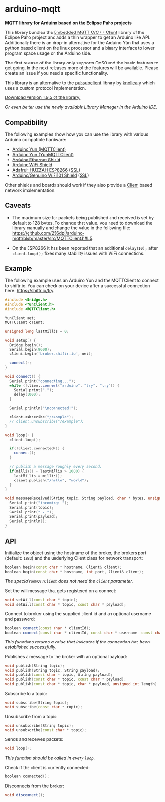 # arduino-mqtt

**MQTT library for Arduino based on the Eclipse Paho projects**

This library bundles the [Embedded MQTT C/C++ Client](https://eclipse.org/paho/clients/c/embedded/) library of the Eclipse Paho project and adds a thin wrapper to get an Arduino like API. Additionally there is an drop-in alternative for the Arduino Yùn that uses a python based client on the linux processor and a binary interface to lower program space usage on the Arduino side.

The first release of the library only supports QoS0 and the basic features to get going. In the next releases more of the features will be available. Please create an issue if you need a specific functionality.

This library is an alternative to the [pubsubclient](https://github.com/knolleary/pubsubclient) library by [knolleary](https://github.com/knolleary) which uses a custom protocol implementation.

[Download version 1.9.5 of the library.](https://github.com/256dpi/arduino-mqtt/releases/download/v1.9.5/mqtt.zip)

*Or even better use the newly available Library Manager in the Arduino IDE.*

## Compatibility

The following examples show how you can use the library with various Arduino compatible hardware:

- [Arduino Yun (MQTTClient)](https://github.com/256dpi/arduino-mqtt/blob/master/examples/ArduinoYun_MQTTClient/ArduinoYun_MQTTClient.ino)
- [Arduino Yun (YunMQTTClient)](https://github.com/256dpi/arduino-mqtt/blob/master/examples/ArduinoYun_YunMQTTClient/ArduinoYun_YunMQTTClient.ino)
- [Arduino Ethernet Shield](https://github.com/256dpi/arduino-mqtt/blob/master/examples/ArduinoEthernetShield/ArduinoEthernetShield.ino)
- [Arduino WiFi Shield](https://github.com/256dpi/arduino-mqtt/blob/master/examples/ArduinoWiFiShield/ArduinoWiFiShield.ino)
- [Adafruit HUZZAH ESP8266](https://github.com/256dpi/arduino-mqtt/blob/master/examples/AdafruitHuzzahESP8266/AdafruitHuzzahESP8266.ino) ([SSL](https://github.com/256dpi/arduino-mqtt/blob/master/examples/AdafruitHuzzahESP8266_SSL/AdafruitHuzzahESP8266_SSL.ino))
- [Arduino/Genuino WiFi101 Shield](https://github.com/256dpi/arduino-mqtt/blob/master/examples/ArduinoWiFi101/ArduinoWiFi101.ino) ([SSL](https://github.com/256dpi/arduino-mqtt/blob/master/examples/ArduinoWiFi101_SSL/ArduinoWiFi101_SSL.ino))

Other shields and boards should work if they also provide a [Client](https://www.arduino.cc/en/Reference/ClientConstructor) based network implementation.

## Caveats

- The maximum size for packets being published and received is set by default to 128 bytes. To change that value, you need to download the library manually and change the value in the following file: https://github.com/256dpi/arduino-mqtt/blob/master/src/MQTTClient.h#L5.

- On the ESP8266 it has been reported that an additional `delay(10);` after `client.loop();` fixes many stability issues with WiFi connections.

## Example

The following example uses an Arduino Yun and the MQTTClient to connect to shiftr.io. You can check on your device after a successful connection here: <https://shiftr.io/try>.

```c++
#include <Bridge.h>
#include <YunClient.h>
#include <MQTTClient.h>

YunClient net;
MQTTClient client;

unsigned long lastMillis = 0;

void setup() {
  Bridge.begin();
  Serial.begin(9600);
  client.begin("broker.shiftr.io", net);

  connect();
}

void connect() {
  Serial.print("connecting...");
  while (!client.connect("arduino", "try", "try")) {
    Serial.print(".");
    delay(1000);
  }

  Serial.println("\nconnected!");

  client.subscribe("/example");
  // client.unsubscribe("/example");
}

void loop() {
  client.loop();

  if(!client.connected()) {
    connect();
  }

  // publish a message roughly every second.
  if(millis() - lastMillis > 1000) {
    lastMillis = millis();
    client.publish("/hello", "world");
  }
}

void messageReceived(String topic, String payload, char * bytes, unsigned int length) {
  Serial.print("incoming: ");
  Serial.print(topic);
  Serial.print(" - ");
  Serial.print(payload);
  Serial.println();
}
```

## API

Initialize the object using the hostname of the broker, the brokers port (default: `1883`) and the underlying Client class for network transport:

```c++
boolean begin(const char * hostname, Client& client);
boolean begin(const char * hostname, int port, Client& client);
```

_The special`YunMQTTClient` does not need the `client` parameter._

Set the will message that gets registered on a connect:

```c++
void setWill(const char * topic);
void setWill(const char * topic, const char * payload);
```

Connect to broker using the supplied client id and an optional username and password:

```c++
boolean connect(const char * clientId);
boolean connect(const char * clientId, const char * username, const char * password);
```

_This functions returns a value that indicates if the connection has been established successfully._

Publishes a message to the broker with an optional payload:

```c++
void publish(String topic);
void publish(String topic, String payload);
void publish(const char * topic, String payload);
void publish(const char * topic, const char * payload);
void publish(const char * topic, char * payload, unsigned int length)
```

Subscribe to a topic:

```c++
void subscribe(String topic);
void subscribe(const char * topic);
```

Unsubscribe from a topic:

```c++
void unsubscribe(String topic);
void unsubscribe(const char * topic);
```

Sends and receives packets:

```c++
void loop();
```

_This function should be called in every `loop`._

Check if the client is currently connected:

```c++
boolean connected();
```

Disconnects from the broker:

```c++
void disconnect();
```
